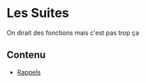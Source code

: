 # Les Suites

On dirait des fonctions mais c'est pas trop ça

## Contenu

- [Rappels](https://janotlelapin.github.io/maths/suites/Rappels.html)

